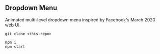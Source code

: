 ## Dropdown Menu 

Animated multi-level dropdown menu inspired by Facebook's March 2020 web UI. 



```
git clone <this-repo>

npm i
npm start
```
